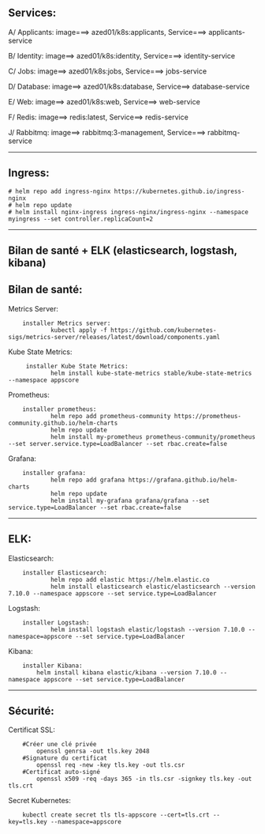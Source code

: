 Services:
----
A/ Applicants: image===> azed01/k8s:applicants, Service===> applicants-service

B/ Identity: image==> azed01/k8s:identity, Service===> identity-service

C/ Jobs: image==> azed01/k8s:jobs, Service===> jobs-service

D/ Database: image==> azed01/k8s:database, Service==> database-service

E/ Web: image==> azed01/k8s:web, Service==> web-service

F/ Redis: image==> redis:latest, Service==> redis-service

J/ Rabbitmq: image==> rabbitmq:3-management, Service===> rabbitmq-service

--------------------------------------------------------------------------------
 Ingress:
---

    # helm repo add ingress-nginx https://kubernetes.github.io/ingress-nginx
    # helm repo update
    # helm install nginx-ingress ingress-nginx/ingress-nginx --namespace myingress --set controller.replicaCount=2
------------------------------------------------------
Bilan de santé + ELK (elasticsearch, logstash, kibana)
-----------------------------------------------------
Bilan de santé:
--------------
Metrics Server:

        installer Metrics server: 
                kubectl apply -f https://github.com/kubernetes-sigs/metrics-server/releases/latest/download/components.yaml
       
Kube State Metrics:

         installer Kube State Metrics:
                helm install kube-state-metrics stable/kube-state-metrics --namespace appscore
        
Prometheus:

        installer prometheus:
                helm repo add prometheus-community https://prometheus-community.github.io/helm-charts
                helm repo update
                helm install my-prometheus prometheus-community/prometheus --set server.service.type=LoadBalancer --set rbac.create=false
       
Grafana:

        installer grafana:
                helm repo add grafana https://grafana.github.io/helm-charts
                helm repo update
                helm install my-grafana grafana/grafana --set service.type=LoadBalancer --set rbac.create=false
--------------------------------------------------------------------------
ELK:
---
Elasticsearch:
        
        installer Elasticsearch:
                helm repo add elastic https://helm.elastic.co
                helm install elasticsearch elastic/elasticsearch --version 7.10.0 --namespace appscore --set service.type=LoadBalancer

Logstash:
        
        installer Logstash:
                helm install logstash elastic/logstash --version 7.10.0 --namespace=appscore --set service.type=LoadBalancer

Kibana:

        installer Kibana:
            helm install kibana elastic/kibana --version 7.10.0 --namespace appscore --set service.type=LoadBalancer
--------------------------------------------------------------------------------------

Sécurité: 
--
Certificat SSL:

        #Créer une clé privée
            openssl genrsa -out tls.key 2048
        #Signature du certificat
            openssl req -new -key tls.key -out tls.csr
        #Certificat auto-signé 
            openssl x509 -req -days 365 -in tls.csr -signkey tls.key -out tls.crt
Secret Kubernetes:
        
        kubectl create secret tls tls-appscore --cert=tls.crt --key=tls.key --namespace=appscore
